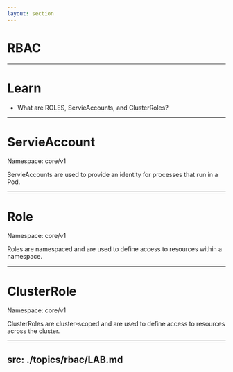 ```yaml
---
layout: section
---
```


# RBAC

---

# Learn

- What are ROLES, ServieAccounts, and ClusterRoles?

---

# ServieAccount

Namespace: core/v1

ServieAccounts are used to provide an identity for processes that run in a Pod.

---

# Role

Namespace: core/v1

Roles are namespaced and are used to define access to resources within a namespace.

---

# ClusterRole

Namespace: core/v1

ClusterRoles are cluster-scoped and are used to define access to resources across the cluster.

---
src: ./topics/rbac/LAB.md
---
